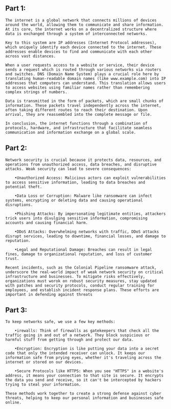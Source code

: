 ## Part 1:


    The internet is a global network that connects millions of devices around the world, allowing them to communicate and share information. At its core, the internet works on a decentralized structure where data is exchanged through a system of interconnected networks.

    Key to this system are IP addresses (Internet Protocol addresses), which uniquely identify each device connected to the internet. These addresses enable devices to find and communicate with each other across vast distances.

    When a user requests access to a website or service, their device sends a request which is routed through various networks via routers and switches. DNS (Domain Name System) plays a crucial role here by translating human-readable domain names (like www.example.com) into IP addresses that computers can understand. This translation allows users to access websites using familiar names rather than remembering complex strings of numbers.

    Data is transmitted in the form of packets, which are small chunks of information. These packets travel independently across the internet, often taking different routes to reach their destination. Upon arrival, they are reassembled into the complete message or file.

    In conclusion, the internet functions through a combination of protocols, hardware, and infrastructure that facilitate seamless communication and information exchange on a global scale.


## Part 2:


    Network security is crucial because it protects data, resources, and operations from unauthorized access, data breaches, and disruptive attacks. Weak security can lead to severe consequences:

        •Unauthorized Access: Malicious actors can exploit vulnerabilities to access sensitive information, leading to data breaches and potential theft.

        •Data Loss or Corruption: Malware like ransomware can infect systems, encrypting or deleting data and causing operational disruptions.

        •Phishing Attacks: By impersonating legitimate entities, attackers trick users into divulging sensitive information, compromising accounts and causing financial harm.

        •DDoS Attacks: Overwhelming networks with traffic, DDoS attacks disrupt services, leading to downtime, financial losses, and damage to reputation.

        •Legal and Reputational Damage: Breaches can result in legal fines, damage to organizational reputation, and loss of customer trust.

    Recent incidents, such as the Colonial Pipeline ransomware attack, underscore the real-world impact of weak network security on critical infrastructure and businesses. To mitigate risks effectively, organizations must worok on robust security measures, stay updated with patches and security protocols, conduct regular training for employees, and establish incident response plans. These efforts are important in defending against threats


## Part 3:


    To keep networks safe, we use a few key methods:

        •irewalls: Think of firewalls as gatekeepers that check all the traffic going in and out of a network. They block suspicious or harmful stuff from getting through and protect our data.

        •Encryption: Encryption is like putting your data into a secret code that only the intended receiver can unlock. It keeps our information safe from prying eyes, whether it's traveling across the internet or stored on our devices.

        •Secure Protocols like HTTPS: When you see "HTTPS" in a website's address, it means your connection to that site is secure. It encrypts the data you send and receive, so it can't be intercepted by hackers trying to steal your information.

    These methods work together to create a strong defense against cyber threats, helping to keep our personal information and businesses safe online.